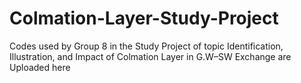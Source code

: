 # Colmation-Layer-Study-Project

Codes used by Group 8 in the Study Project of topic Identification, Illustration, and Impact of Colmation Layer in G.W–SW Exchange are Uploaded here




